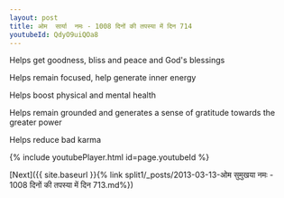 ```yaml
---
layout: post
title: ओम  सार्या  नमः - 1008 दिनों की तपस्या में दिन 714
youtubeId: QdyO9uiQOa8
---
```

 
 
Helps get goodness, bliss and peace and God's blessings
 
Helps remain focused, help generate inner energy 
 
Helps boost physical and mental health 
 
Helps remain grounded and generates a sense of gratitude towards the greater power 
 
Helps reduce bad karma
 
 
 
 


{% include youtubePlayer.html id=page.youtubeId %}
 
[Next]({{ site.baseurl }}{% link  split1/_posts/2013-03-13-ओम सुमुखया नमः - 1008 दिनों की तपस्या में दिन 713.md%})
 
